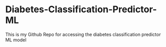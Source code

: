 # Diabetes-Classification-Predictor-ML
This is my Github Repo for accessing the diabetes classification predictor ML model
